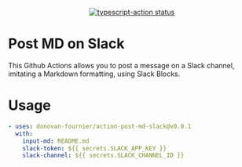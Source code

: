 <p align="center">
  <a href="https://github.com/donovan-fournier/action-post-md-slack/actions"><img alt="typescript-action status" src="https://github.com/donovan-fournier/action-post-md-slack/workflows/build-test/badge.svg"></a>
</p>

# Post MD on Slack

This Github Actions allows you to post a message on a Slack channel, imitating a Markdown formatting, using Slack Blocks.

# Usage

```yml
- uses: donovan-fournier/action-post-md-slack@v0.0.1
  with:
    input-md: README.md
    slack-token: ${{ secrets.SLACK_APP_KEY }}
    slack-channel: ${{ secrets.SLACK_CHANNEL_ID }}
```
